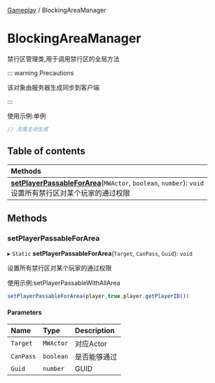 [Gameplay](../modules/Gameplay.Gameplay.md) / BlockingAreaManager

# BlockingAreaManager <Badge type="tip" text="Class" /> <Score text="BlockingAreaManager" />

禁行区管理类,用于调用禁行区的全局方法

::: warning Precautions

该对象由服务器生成同步到客户端

:::

使用示例:单例
```ts
// 无需主动生成
```

## Table of contents

| Methods |
| :-----|
| **[setPlayerPassableForArea](Gameplay.BlockingAreaManager.md#setplayerpassableforarea)**(`MWActor`, `boolean`, `number`): `void` <br> 设置所有禁行区对某个玩家的通过权限|

## Methods

### setPlayerPassableForArea <Score text="setPlayerPassableForArea" /> 

▸ `Static` **setPlayerPassableForArea**(`Target`, `CanPass`, `Guid`): `void` <Badge type="tip" text="other" />

设置所有禁行区对某个玩家的通过权限


使用示例:setPlayerPassableWithAllArea
```ts
setPlayerPassableForArea(player,true,player.getPlayerID()) 
```

#### Parameters

| Name | Type | Description |
| :------ | :------ | :------ |
| `Target` | `MWActor` | 对应Actor |
| `CanPass` | `boolean` | 是否能够通过 |
| `Guid` | `number` | GUID |

